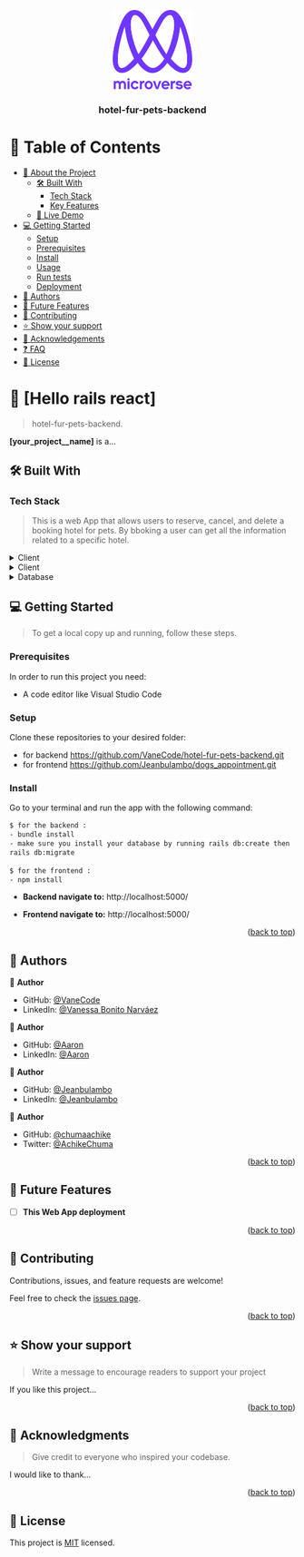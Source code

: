 <a name="readme-top"></a>

<div align="center">

  <img src="murple_logo.png" alt="logo" width="140"  height="auto" />
  <br/>

  <h3><b>hotel-fur-pets-backend</b></h3>

</div>


# 📗 Table of Contents

- [📖 About the Project](#about-project)
  - [🛠 Built With](#built-with)
    - [Tech Stack](#tech-stack)
    - [Key Features](#key-features)
  - [🚀 Live Demo](#live-demo)
- [💻 Getting Started](#getting-started)
  - [Setup](#setup)
  - [Prerequisites](#prerequisites)
  - [Install](#install)
  - [Usage](#usage)
  - [Run tests](#run-tests)
  - [Deployment](#triangular_flag_on_post-deployment)
- [👥 Authors](#authors)
- [🔭 Future Features](#future-features)
- [🤝 Contributing](#contributing)
- [⭐️ Show your support](#support)
- [🙏 Acknowledgements](#acknowledgements)
- [❓ FAQ](#faq)
- [📝 License](#license)


# 📖 [Hello rails react] <a name="about-project"></a>

> hotel-fur-pets-backend.

**[your_project__name]** is a...

## 🛠 Built With <a name="built-with"></a>

### Tech Stack <a name="tech-stack"></a>

> This is a web App that allows users to reserve, cancel, and delete a booking hotel for pets. By bboking a user can get all the information related to a specific hotel.

<details>
  <summary>Client</summary>
  <ul>
    <li><a href="https://reactjs.org/">React/ redux</a></li>
  </ul>
</details>

<details>
  <summary>Client</summary>
  <ul>
    <li><a href="https://expressjs.com/">Roby on Rails</a></li>
  </ul>
</details>

<details>
<summary>Database</summary>
  <ul>
    <li><a href="https://www.postgresql.org/">PostgreSQL</a></li>
  </ul>
</details>

## 💻 Getting Started <a name="getting-started"></a>

> To get a local copy up and running, follow these steps.

### Prerequisites

In order to run this project you need:

- A code editor like Visual Studio Code

### Setup

Clone these repositories to your desired folder:

- for backend https://github.com/VaneCode/hotel-fur-pets-backend.git
- for frontend https://github.com/Jeanbulambo/dogs_appointment.git

### Install

Go to your terminal and run the app with the following command:
```
$ for the backend :
- bundle install
- make sure you install your database by running rails db:create then rails db:migrate

$ for the frontend :
- npm install
```
- **Backend navigate to:** http://localhost:5000/ 

- **Frontend navigate to:** http://localhost:5000/ 


<p align="right">(<a href="#readme-top">back to top</a>)</p>


## 👥 Authors <a name="authors"></a>


👤 **Author**

- GitHub: [@VaneCode](https://github.com/Jeanbulambo)
- LinkedIn: [@Vanessa Bonito Narváez](https://www.linkedin.com/in/vanessa-bonito-narvaez/)

👤 **Author**

- GitHub: [@Aaron](https://github.com/aron-helu)
- LinkedIn: [@Aaron](https://www.linkedin.com/in/aron-abraham-90a4321b0/)

👤 **Author**

- GitHub: [@Jeanbulambo](https://github.com/Jeanbulambo)
- LinkedIn: [@Jeanbulambo](https://www.linkedin.com/in/jean-bulambo-20662a14a/)

👤 **Author**

- GitHub: [@chumaachike](https://github.com/chumaachike)
- Twitter: [@AchikeChuma](https://twitter.com/AchikeChuma)

<p align="right">(<a href="#readme-top">back to top</a>)</p>


## 🔭 Future Features <a name="future-features"></a>

- [ ] **This Web App deployment**

<p align="right">(<a href="#readme-top">back to top</a>)</p>


## 🤝 Contributing <a name="contributing"></a>

Contributions, issues, and feature requests are welcome!

Feel free to check the [issues page](../../issues/).

<p align="right">(<a href="#readme-top">back to top</a>)</p>


## ⭐️ Show your support <a name="support"></a>

> Write a message to encourage readers to support your project

If you like this project...

<p align="right">(<a href="#readme-top">back to top</a>)</p>


## 🙏 Acknowledgments <a name="acknowledgements"></a>

> Give credit to everyone who inspired your codebase.

I would like to thank...

<p align="right">(<a href="#readme-top">back to top</a>)</p>


## 📝 License <a name="license"></a>

This project is [MIT](./LICENSE) licensed.
